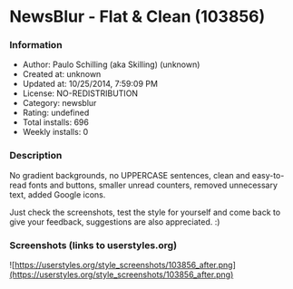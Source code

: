 # NewsBlur - Flat & Clean (103856)

### Information
- Author: Paulo Schilling (aka Skilling) (unknown)
- Created at: unknown
- Updated at: 10/25/2014, 7:59:09 PM
- License: NO-REDISTRIBUTION
- Category: newsblur
- Rating: undefined
- Total installs: 696
- Weekly installs: 0


### Description
No gradient backgrounds, no UPPERCASE sentences, clean and easy-to-read fonts and buttons, smaller unread counters, removed unnecessary text, added Google icons.

Just check the screenshots, test the style for yourself and come back to give your feedback, suggestions are also appreciated. :)


### Screenshots (links to userstyles.org)
![https://userstyles.org/style_screenshots/103856_after.png](https://userstyles.org/style_screenshots/103856_after.png)


